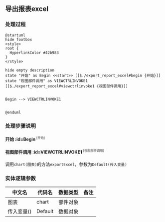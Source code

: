 ## 导出报表excel <!-- {docsify-ignore-all} -->

   

### 处理过程

```plantuml
@startuml
hide footbox
<style>
root {
  HyperlinkColor #42b983
}
</style>

hide empty description
state "开始" as Begin <<start>> [[$./export_report_excel#begin {开始}]]
state "视图部件调用" as VIEWCTRLINVOKE1  [[$./export_report_excel#viewctrlinvoke1 {视图部件调用}]]


Begin --> VIEWCTRLINVOKE1


@enduml
```


### 处理步骤说明

#### 开始 :id=Begin<sup class="footnote-symbol"> <font color=gray size=1>[开始]</font></sup>




#### 视图部件调用 :id=VIEWCTRLINVOKE1<sup class="footnote-symbol"> <font color=gray size=1>[视图部件调用]</font></sup>



调用`chart(图表)`的方法`exportExcel`，参数为`Default(传入变量)`


### 实体逻辑参数

|    中文名   |    代码名    |  数据类型      |备注 |
| --------| --------| --------  | --------   |
|图表|chart|部件对象||
|传入变量(<i class="fa fa-check"/></i>)|Default|数据对象||
